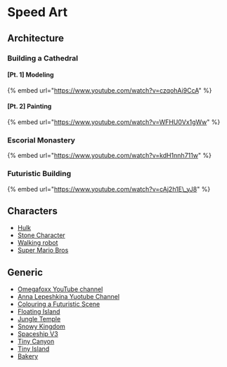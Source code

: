 # Speed Art

## Architecture

### Building a Cathedral

#### \[Pt. 1\] Modeling

{% embed url="https://www.youtube.com/watch?v=czqohAi9CcA" %}

#### \[Pt. 2\] Painting

{% embed url="https://www.youtube.com/watch?v=WFHU0Vx1gWw" %}

### Escorial Monastery

{% embed url="https://www.youtube.com/watch?v=kdH1nnh711w" %}

### Futuristic Building

{% embed url="https://www.youtube.com/watch?v=cAj2h1E\_yJ8" %}



## Characters

* [Hulk](https://www.youtube.com/watch?v=mp1seUAtXVg)
* [Stone Character](https://www.youtube.com/watch?v=WGv37JXKAkg)
* [Walking robot](https://www.youtube.com/watch?v=snY9KDKgzko)
* [Super Mario Bros](https://www.youtube.com/watch?v=bPtw7L-lV7Y)

## Generic

* [Omegafoxx YouTube channel](https://www.youtube.com/watch?v=KTScM_0jEdk&list=PLK696-uKzkYQgPFlXWzvfhvkDFLFkh3Pv)
* [Anna Lepeshkina Yuotube Channel](https://www.youtube.com/channel/UCOka-ILmhM6DWaxZNNsL4tQ/featured)
* [Colouring a Futuristic Scene](https://www.youtube.com/watch?v=msi69zgJNx8)
* [Floating Island](https://www.youtube.com/watch?v=cTUjnG2Frvo)
* [Jungle Temple](https://www.youtube.com/watch?v=kLBfza0yRzU)
* [Snowy Kingdom](https://www.youtube.com/watch?v=wWggWncHIJA)
* [Spaceship V3](https://www.youtube.com/watch?v=mpI9Bj0DESU)
* [Tiny Canyon](https://www.youtube.com/watch?v=I-VxX0Ks_ZM)
* [Tiny Island](https://www.youtube.com/watch?v=OiMWp7Ql7nc)
* [Bakery](https://www.youtube.com/watch?v=ou_nteHaC8Q)



